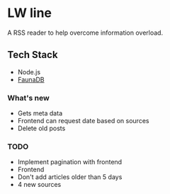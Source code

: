 # LW line

A RSS reader to help overcome information overload.

## Tech Stack
- Node.js
- [FaunaDB](https://fauna.com/)

### What's new
- Gets meta data
- Frontend can request date based on sources
- Delete old posts


### TODO
- Implement pagination with frontend
- Frontend
- Don't add articles older than 5 days
- 4 new sources

